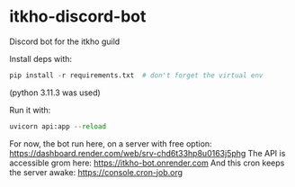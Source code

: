 # itkho-discord-bot
Discord bot for the itkho guild

Install deps with: 
```py
pip install -r requirements.txt  # don't forget the virtual env
```
(python 3.11.3 was used)

Run it with:
```py
uvicorn api:app --reload
```

For now, the bot run here, on a server with free option: https://dashboard.render.com/web/srv-chd6t33hp8u0163j5phg
The API is accessible grom here: https://itkho-bot.onrender.com
And this cron keeps the server awake: https://console.cron-job.org